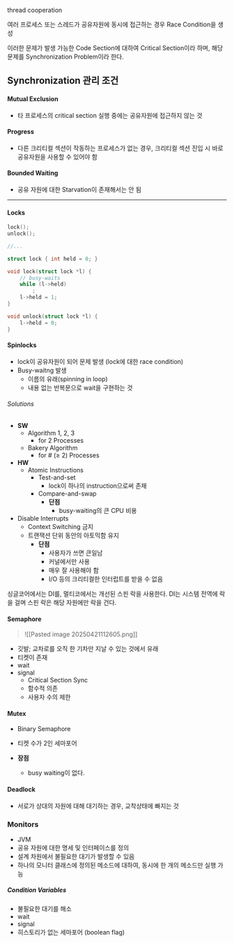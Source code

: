 thread cooperation

여러 프로세스 또는 스레드가 공유자원에 동시에 접근하는 경우 Race Condition을 생성

이러한 문제가 발생 가능한 Code Section에 대하여 Critical Section이라 하며, 해당 문제를 Synchronization Problem이라 한다.
## Synchronization 관리 조건
#### Mutual Exclusion
- 타 프로세스의 critical section 실행 중에는 공유자원에 접근하지 않는 것
#### Progress
- 다른 크리티컬 섹션이 작동하는 프로세스가 없는 경우, 크리티컬 섹션 진입 시 바로 공유자원을 사용할 수 있어야 함
#### Bounded Waiting
- 공유 자원에 대한 Starvation이 존재해서는 안 됨

---
#### Locks
```c 
lock();
unlock();

//...

struct lock { int held = 0; } 

void lock(struct lock *l) { 
	// busy-waits
	while (l->held) 
		; 
	l->held = 1; 
} 

void unlock(struct lock *l) { 
	l->held = 0; 
}
```
#### Spinlocks
- lock이 공유자원이 되어 문제 발생 (lock에 대한 race condition)
- Busy-waitng 발생
	- 이름의 유래(spinning in loop)
	- 내용 없는 반복문으로 wait을 구현하는 것
###### Solutions
- __SW__
	- Algorithm 1, 2, 3
		- for 2 Processes
	- Bakery Algorithm
		- for  # (≥ 2) Processes
- __HW__
	- Atomic Instructions
		- Test-and-set
			- lock이 하나의 instruction으로써 존재
		- Compare-and-swap
			- __단점__
				- busy-waiting의 큰 CPU 비용
- Disable Interrupts
	- Context Switching 금지
	- 트랜잭션 단위 동안의 아토믹함 유지
		- __단점__
			- 사용자가 쓰면 큰일남
			- 커널에서만 사용
			- 매우 잘 사용해야 함
			- I/O 등의 크리티컬한 인터럽트를 받을 수 없음
	
싱글코어에서는 DI를, 멀티코에서는 개선된 스핀 락을 사용한다.
DI는 시스템 전역에 락을 걸며 스핀 락은 해당 자원에만 락을 건다.
#### Semaphore
> ![[Pasted image 20250421112605.png]]

- 깃발; 교차로를 오직 한 기차만 지날 수 있는 것에서 유래
- 티켓이 존재
- wait
- signal
	- Critical Section Sync
	- 함수적 의존
	- 사용자 수의 제한 
#### Mutex
- Binary Semaphore
- 티켓 수가 2인 세마포어

- __장점__
	- busy waiting이 없다.
#### Deadlock
- 서로가 상대의 자원에 대해 대기하는 경우, 교착상태에 빠지는 것
### Monitors
- JVM
- 공유 자원에 대한 명세 및 인터페이스를 정의
- 설계 차원에서 불필요한 대기가 발생할 수 있음
- 하나의 모니터 클래스에 정의된 메소드에 대하여, 동시에 한 개의 메소드만 실행 가능
##### Condition Variables
- 불필요한 대기를 해소
- wait
- signal 
- 히스토리가 없는 세마포어 (boolean flag)